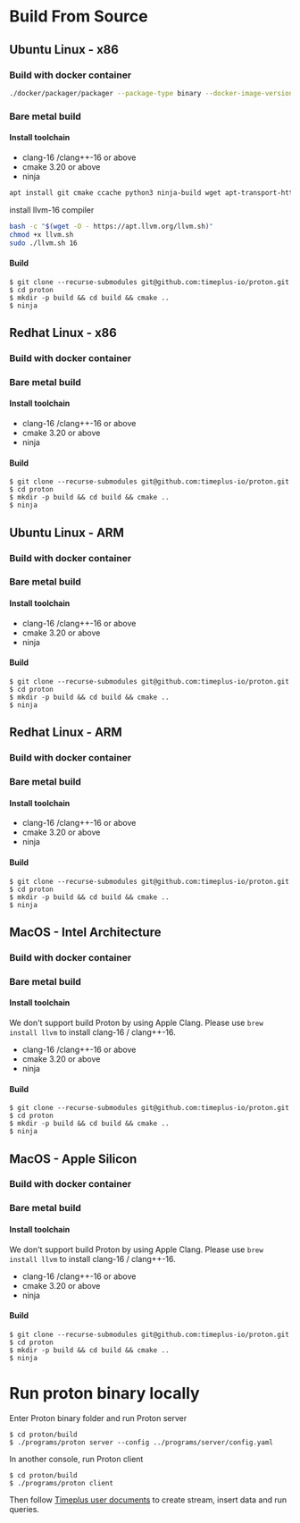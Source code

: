 # Build From Source

## Ubuntu Linux - x86

### Build with docker container

```sh
./docker/packager/packager --package-type binary --docker-image-version clang-16 --proton-build --output-dir `pwd`/build_output
```

### Bare metal build

#### Install toolchain

- clang-16 /clang++-16 or above
- cmake 3.20 or above
- ninja

```sh
apt install git cmake ccache python3 ninja-build wget apt-transport-https apt-utils ca-certificates dnsutils gnupg iputils-ping lsb-release gpg curl
```

install llvm-16 compiler

```sh
bash -c "$(wget -O - https://apt.llvm.org/llvm.sh)"
chmod +x llvm.sh
sudo ./llvm.sh 16
```

#### Build

```
$ git clone --recurse-submodules git@github.com:timeplus-io/proton.git
$ cd proton
$ mkdir -p build && cd build && cmake ..
$ ninja
```

## Redhat Linux - x86

### Build with docker container

### Bare metal build

#### Install toolchain

- clang-16 /clang++-16 or above
- cmake 3.20 or above
- ninja

#### Build

```
$ git clone --recurse-submodules git@github.com:timeplus-io/proton.git
$ cd proton
$ mkdir -p build && cd build && cmake ..
$ ninja
```

## Ubuntu Linux - ARM

### Build with docker container

### Bare metal build

#### Install toolchain

- clang-16 /clang++-16 or above
- cmake 3.20 or above
- ninja

#### Build

```
$ git clone --recurse-submodules git@github.com:timeplus-io/proton.git
$ cd proton
$ mkdir -p build && cd build && cmake ..
$ ninja
```

## Redhat Linux - ARM

### Build with docker container

### Bare metal build

#### Install toolchain

- clang-16 /clang++-16 or above
- cmake 3.20 or above
- ninja

#### Build

```
$ git clone --recurse-submodules git@github.com:timeplus-io/proton.git
$ cd proton
$ mkdir -p build && cd build && cmake ..
$ ninja
```

## MacOS - Intel Architecture

### Build with docker container

### Bare metal build

#### Install toolchain

We don't support build Proton by using Apple Clang. Please use `brew install llvm` to install
clang-16 / clang++-16.


- clang-16 /clang++-16 or above
- cmake 3.20 or above
- ninja

#### Build

```
$ git clone --recurse-submodules git@github.com:timeplus-io/proton.git
$ cd proton
$ mkdir -p build && cd build && cmake ..
$ ninja
```

## MacOS - Apple Silicon

### Build with docker container

### Bare metal build

#### Install toolchain

We don't support build Proton by using Apple Clang. Please use `brew install llvm` to install
clang-16 / clang++-16.


- clang-16 /clang++-16 or above
- cmake 3.20 or above
- ninja

#### Build

```
$ git clone --recurse-submodules git@github.com:timeplus-io/proton.git
$ cd proton
$ mkdir -p build && cd build && cmake ..
$ ninja
```



# Run proton binary locally

Enter Proton binary folder and run Proton server

```
$ cd proton/build
$ ./programs/proton server --config ../programs/server/config.yaml
```

In another console, run Proton client

```
$ cd proton/build
$ ./programs/proton client
```

Then follow [Timeplus user documents](https://docs.timeplus.com) to create stream, insert data and run queries.
